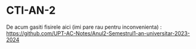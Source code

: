 # CTI-AN-2
De acum gasiti fisirele aici (imi pare rau pentru inconvenienta) :
https://github.com/UPT-AC-Notes/Anul2-Semestrul1-an-universitar-2023-2024


